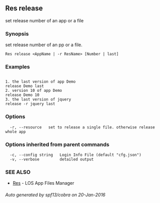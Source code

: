 ## Res release

set release number of an app or a file

### Synopsis


set release number of an pp or a file.

```
Res release <AppName | -r ResName> [Number | last]
```

### Examples

```

1. the last version of app Demo
release Demo last
2. version 10 of app Demo
release Demo 10
3. the last version of jquery
release -r jquery last
```

### Options

```
  -r, --resource   set to release a single file. otherwise release whole app
```

### Options inherited from parent commands

```
  -c, --config string   Login Info File (default "cfg.json")
  -v, --verbose         detailed output
```

### SEE ALSO
* [Res](Res.md)	 - LOS App Files Manager

###### Auto generated by spf13/cobra on 20-Jan-2016
